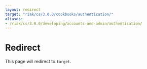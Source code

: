 ```yaml
---
layout: redirect
target: "riak/cs/3.0.0/cookbooks/authentication/"
aliases:
- /riak/cs/3.0.0/developing/accounts-and-admin/authentication/
---
```


# Redirect

This page will redirect to `target`.

